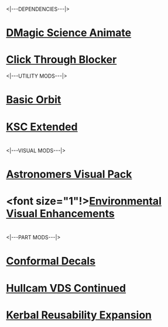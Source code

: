 <|---DEPENDENCIES---|>

# [DMagic Science Animate](https://forum.kerbalspaceprogram.com/index.php?/topic/65734-ksp18-dmagic-module-science-animate-v022-11219/)
# [Click Through Blocker](https://forum.kerbalspaceprogram.com/index.php?/topic/170747-19x-110x-click-through-blocker-new-dependency/)

<|---UTILITY MODS---|>

# [Basic Orbit](https://www.curseforge.com/kerbal/ksp-mods/basic-orbit)
# [KSC Extended](https://forum.kerbalspaceprogram.com/index.php?/topic/181556-18x-ksc-extended-v22-expanding-your-ksc-in-style/)
# []()
# []()
# []()
# []()
# []()
# []()
# []()
# []()
# []()
# []()
# []()
# []()

<|---VISUAL MODS---|>

# [Astronomers Visual Pack](https://forum.kerbalspaceprogram.com/index.php?/topic/160878-ksp-110-astronomers-visual-pack-beyond-v405-july-19th-2020/)
# <font size="1"!>[Environmental Visual Enhancements](https://forum.kerbalspaceprogram.com/index.php?/topic/149733-18-environmentalvisualenhancements-180-2/)
#

<|---PART MODS---|>

# [Conformal Decals](https://forum.kerbalspaceprogram.com/index.php?/topic/194802-18-111-conformal-decals-027-decals-done-the-right-way/)
# [Hullcam VDS Continued](https://forum.kerbalspaceprogram.com/index.php?/topic/145633-18x-hullcam-vds-continued/)
# [Kerbal Reusability Expansion](https://forum.kerbalspaceprogram.com/index.php?/topic/195546-110-kre-kerbal-reusability-expansion/)
# []()